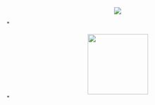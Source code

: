 <div align="center"> <img src="https://metrics.lecoq.io/sun0225SUN?template=classic&config.timezone=Asia%2FShanghai"> </div>

"<div align="center"> <img height="137px" src="https://github-readme-stats.vercel.app/api?username=sun0225SUN&hide_title=true&hide_border=true&show_icons=trueline_height=21&text_color=000&icon_color=000&bg_color=0,ea6161,ffc64d,fffc4d,52fa5a&theme=graywhite" /> </div>"
